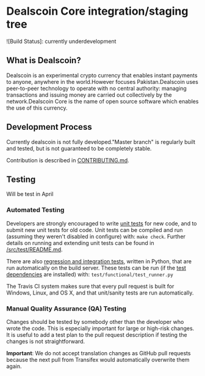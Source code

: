 Dealscoin Core integration/staging tree
=====================================

![Build Status]: currently underdevelopment

What is Dealscoin?
----------------

Dealscoin is an experimental crypto currency that enables instant payments to
anyone, anywhere in the world.However focuses Pakistan.Dealscoin uses peer-to-peer technology to operate
with no central authority: managing transactions and issuing money are carried
out collectively by the network.Dealscoin Core is the name of open source
software which enables the use of this currency.


Development Process
-------------------

Currently dealscoin is not fully developed."Master branch" is regularly built and tested, but is not guaranteed to be
completely stable.

Contribution is described in [CONTRIBUTING.md](CONTRIBUTING.md).



Testing
-------
Will be test in April

### Automated Testing

Developers are strongly encouraged to write [unit tests](src/test/README.md) for new code, and to
submit new unit tests for old code. Unit tests can be compiled and run
(assuming they weren't disabled in configure) with: `make check`. Further details on running
and extending unit tests can be found in [/src/test/README.md](/src/test/README.md).

There are also [regression and integration tests](/test), written
in Python, that are run automatically on the build server.
These tests can be run (if the [test dependencies](/test) are installed) with: `test/functional/test_runner.py`

The Travis CI system makes sure that every pull request is built for Windows, Linux, and OS X, and that unit/sanity tests are run automatically.

### Manual Quality Assurance (QA) Testing

Changes should be tested by somebody other than the developer who wrote the
code. This is especially important for large or high-risk changes. It is useful
to add a test plan to the pull request description if testing the changes is
not straightforward.


**Important**: We do not accept translation changes as GitHub pull requests because the next
pull from Transifex would automatically overwrite them again.
